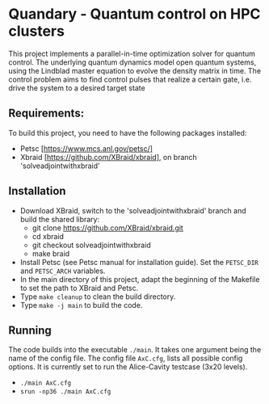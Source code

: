 # Quandary - Quantum control on HPC clusters
This project implements a parallel-in-time optimization solver for quantum control. The underlying quantum dynamics model open quantum systems, using the Lindblad master equation to evolve the density matrix in time. The control problem aims to find control pulses that realize a certain gate, i.e. drive the system to a desired target state

## Requirements:
To build this project, you need to have the following packages installed:
* Petsc [https://www.mcs.anl.gov/petsc/]
* Xbraid [https://github.com/XBraid/xbraid], on branch 'solveadjointwithxbraid'

## Installation
* Download XBraid, switch to the 'solveadjointwithxbraid' branch and build the shared library:
    - git clone https://github.com/XBraid/xbraid.git
    - cd xbraid
    - git checkout solveadjointwithxbraid
    - make braid
* Install Petsc (see Petsc manual for installation guide). Set the `PETSC_DIR` and `PETSC_ARCH` variables.
* In the main directory of this project, adapt the beginning of the Makefile to set the path to XBraid and Petsc. 
* Type `make cleanup` to clean the build directory.
* Type `make -j main` to build the code. 

## Running
The code builds into the executable `./main`. It takes one argument being the name of the config file. The config file `AxC.cfg`, lists all possible config options. It is currently set to run the Alice-Cavity testcase (3x20 levels).
* `./main AxC.cfg`
* `srun -np36 ./main AxC.cfg`
